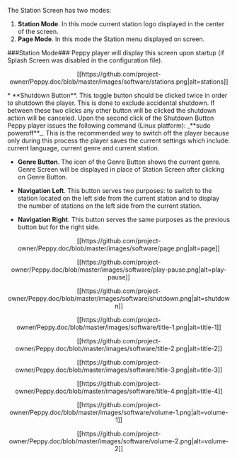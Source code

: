 The Station Screen has two modes:

1. **Station Mode**. In this mode current station logo displayed in the center of the screen.
2. **Page Mode**. In this mode the Station menu displayed on screen.

###Station Mode###
Peppy player will display this screen upon startup (if Splash Screen was disabled in the configuration file).

<p align="center">
[[https://github.com/project-owner/Peppy.doc/blob/master/images/software/stations.png|alt=stations]]
</p>
* **Shutdown Button**. This toggle button should be clicked twice in order to shutdown the player. This is done to exclude accidental shutdown. If between these two clicks any other button will be clicked the shutdown action will be canceled. Upon the second click of the Shutdown Button Peppy player issues the following command (Linux platform):
_**sudo poweroff**_. This is the recommended way to switch off the player because only during this process the player saves the current settings which include: current language, current genre and current station.

* **Genre Button**. The icon of the Genre Button shows the current genre. Genre Screen will be displayed in place of Station Screen after clicking on Genre Button.

* **Navigation Left**. This button serves two purposes: to switch to the station located on the left side from the current station and to display the number of stations on the left side from the current station.

* **Navigation Right**. This button serves the same purposes as the previous button but for the right side.

<p align="center">
[[https://github.com/project-owner/Peppy.doc/blob/master/images/software/page.png|alt=page]]
</p>
<p align="center">
[[https://github.com/project-owner/Peppy.doc/blob/master/images/software/play-pause.png|alt=play-pause]]
</p>
<p align="center">
[[https://github.com/project-owner/Peppy.doc/blob/master/images/software/shutdown.png|alt=shutdown]]
</p>
<p align="center">
[[https://github.com/project-owner/Peppy.doc/blob/master/images/software/title-1.png|alt=title-1]]
</p>
<p align="center">
[[https://github.com/project-owner/Peppy.doc/blob/master/images/software/title-2.png|alt=title-2]]
</p>
<p align="center">
[[https://github.com/project-owner/Peppy.doc/blob/master/images/software/title-3.png|alt=title-3]]
</p>
<p align="center">
[[https://github.com/project-owner/Peppy.doc/blob/master/images/software/title-4.png|alt=title-4]]
</p>
<p align="center">
[[https://github.com/project-owner/Peppy.doc/blob/master/images/software/volume-1.png|alt=volume-1]]
</p>
<p align="center">
[[https://github.com/project-owner/Peppy.doc/blob/master/images/software/volume-2.png|alt=volume-2]]
</p>


